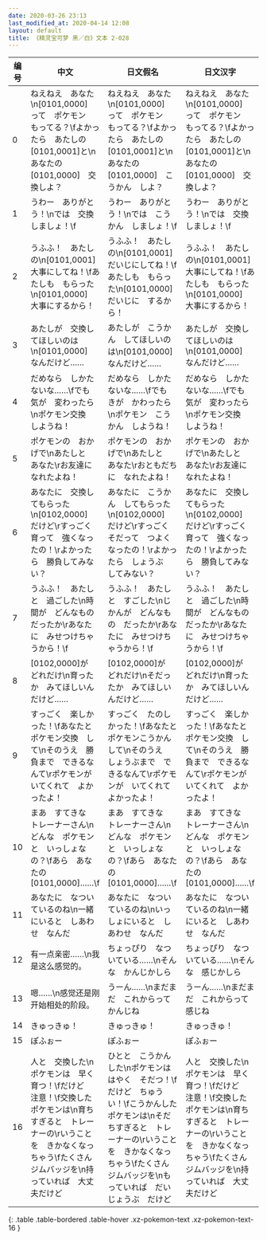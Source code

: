 ```yaml
---
date: 2020-03-26 23:13
last_modified_at: 2020-04-14 12:08
layout: default
title: 《精灵宝可梦 黑／白》文本 2-028
---
```

| 编号 | 中文 | 日文假名 | 日文汉字 |
| ---- | ---- | ---- | --- |
| 0 | ねえねえ　あなた\n[0101,0000]　って　ポケモン　もってる？\fよかったら　あたしの　[0101,0001]と\nあなたの　[0101,0000]　交換しよ？ | ねえねえ　あなた\n[0101,0000]　って　ポケモン　もってる？\fよかったら　あたしの　[0101,0001]と\nあなたの　[0101,0000]　こうかん　しよ？ | ねえねえ　あなた\n[0101,0000]　って　ポケモン　もってる？\fよかったら　あたしの　[0101,0001]と\nあなたの　[0101,0000]　交換しよ？ |
| 1 | うわー　ありがとう！\nでは　交換しましょ！\f | うわー　ありがとう！\nでは　こうかん　しましょ！\f | うわー　ありがとう！\nでは　交換しましょ！\f |
| 2 | うふふ！　あたしの\n[0101,0001]　大事にしてね！\fあたしも　もらった\n[0101,0000]　大事にするから！ | うふふ！　あたしの\n[0101,0001]　だいじにしてね！\fあたしも　もらった\n[0101,0000]　だいじに　するから！ | うふふ！　あたしの\n[0101,0001]　大事にしてね！\fあたしも　もらった\n[0101,0000]　大事にするから！ |
| 3 | あたしが　交換してほしいのは\n[0101,0000]　なんだけど…… | あたしが　こうかん　してほしいのは\n[0101,0000]　なんだけど…… | あたしが　交換してほしいのは\n[0101,0000]　なんだけど…… |
| 4 | だめなら　しかたないな……\fでも　気が　変わったら\nポケモン交換　しようね！ | だめなら　しかたないな……\fでも　きが　かわったら\nポケモン　こうかん　しようね！ | だめなら　しかたないな……\fでも　気が　変わったら\nポケモン交換　しようね！ |
| 5 | ポケモンの　おかげで\nあたしと　あなた\rお友達に　なれたよね！ | ポケモンの　おかげで\nあたしと　あなた\rおともだちに　なれたよね！ | ポケモンの　おかげで\nあたしと　あなた\rお友達に　なれたよね！ |
| 6 | あなたに　交換してもらった\n[0102,0000]　だけど\rすっごく　育って　強くなったの！\rよかったら　勝負してみない？ | あなたに　こうかん　してもらった\n[0102,0000]　だけど\rすっごく　そだって　つよくなったの！\rよかったら　しょうぶ　してみない？ | あなたに　交換してもらった\n[0102,0000]　だけど\rすっごく　育って　強くなったの！\rよかったら　勝負してみない？ |
| 7 | うふふ！　あたしと　過ごした\n時間が　どんなもの　だったか\rあなたに　みせつけちゃうから！\f | うふふ！　あたしと　すごした\nじかんが　どんなもの　だったか\rあなたに　みせつけちゃうから！\f | うふふ！　あたしと　過ごした\n時間が　どんなもの　だったか\rあなたに　みせつけちゃうから！\f |
| 8 | [0102,0000]が　どれだけ\n育ったか　みてほしいんだけど…… | [0102,0000]が　どれだけ\nそだったか　みてほしいんだけど…… | [0102,0000]が　どれだけ\n育ったか　みてほしいんだけど…… |
| 9 | すっごく　楽しかった！\fあなたと　ポケモン交換　して\nそのうえ　勝負まで　できるなんて\rポケモンが　いてくれて　よかったよ！ | すっごく　たのしかった！\fあなたと　ポケモンこうかん　して\nそのうえ　しょうぶまで　できるなんて\rポケモンが　いてくれて　よかったよ！ | すっごく　楽しかった！\fあなたと　ポケモン交換　して\nそのうえ　勝負まで　できるなんて\rポケモンが　いてくれて　よかったよ！ |
| 10 | まあ　すてきな　トレーナーさん\nどんな　ポケモンと　いっしょなの？\fあら　あなたの　[0101,0000]……\f | まあ　すてきな　トレーナーさん\nどんな　ポケモンと　いっしょなの？\fあら　あなたの　[0101,0000]……\f | まあ　すてきな　トレーナーさん\nどんな　ポケモンと　いっしょなの？\fあら　あなたの　[0101,0000]……\f |
| 11 | あなたに　なついているのね\n一緒にいると　しあわせ　なんだ | あなたに　なついているのね\nいっしょにいると　しあわせ　なんだ | あなたに　なついているのね\n一緒にいると　しあわせ　なんだ |
| 12 | 有一点亲密……\n我是这么感觉的。 | ちょっぴり　なついている……\nそんな　かんじかしら | ちょっぴり　なついている……\nそんな　感じかしら |
| 13 | 嗯……\n感觉还是刚开始相处的阶段。 | うーん……\nまだまだ　これからって　かんじね | うーん……\nまだまだ　これからって　感じね |
| 14 | きゅっきゅ！ | きゅっきゅ！ | きゅっきゅ！ |
| 15 | ぽふぉー | ぽふぉー | ぽふぉー |
| 16 | 人と　交換した\nポケモンは　早く　育つ！\fだけど　注意！\f交換した　ポケモンは\n育ちすぎると　トレーナーの\rいうことを　きかなくなっちゃう\fたくさん　ジムバッジを\n持っていれば　大丈夫だけど | ひとと　こうかんした\nポケモンは　はやく　そだつ！\fだけど　ちゅうい！\fこうかんした　ポケモンは\nそだちすぎると　トレーナーの\rいうことを　きかなくなっちゃう\fたくさん　ジムバッジを\nもっていれば　だいじょうぶ　だけど | 人と　交換した\nポケモンは　早く　育つ！\fだけど　注意！\f交換した　ポケモンは\n育ちすぎると　トレーナーの\rいうことを　きかなくなっちゃう\fたくさん　ジムバッジを\n持っていれば　大丈夫だけど |
{: .table .table-bordered .table-hover .xz-pokemon-text .xz-pokemon-text-16 }
